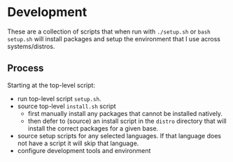 Development
==
These are a collection of scripts that when run with `./setup.sh` or `bash setup.sh` will install packages and setup the environment that I use across systems/distros.

Process
--
Starting at the top-level script:
- run top-level script `setup.sh`.
- source top-level `install.sh` script
  - first manually install any packages that cannot be installed natively.
  - then defer to (source) an install script in the `distro` directory that will install the correct packages for a given base.
- source setup scripts for any selected languages. If that language does not have a script it will skip that language.
- configure development tools and environment
